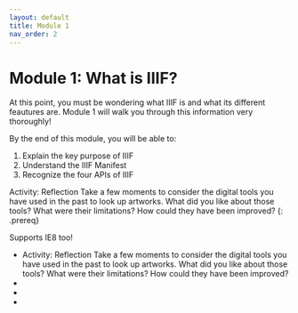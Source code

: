 ```yaml
---
layout: default
title: Module 1
nav_order: 2
---
```

# Module 1: What is IIIF?


At this point, you must be wondering what IIIF is and what its different feautures are. Module 1 will walk you through this information very thoroughly!


By the end of this module, you will be able to:

1. Explain the key purpose of IIIF
2. Understand the IIIF Manifest
3. Recognize the four APIs of IIIF

Activity: Reflection
Take a few moments to consider the digital tools you have used in the past to look up artworks. What did you like about those tools? What were their limitations? How could they have been improved? {: .prereq}

<p>Supports IE8 too!</p>

<ul class="callouts">
  <li class="callouts--top">Activity: Reflection
Take a few moments to consider the digital tools you have used in the past to look up artworks. What did you like about those tools? What were their limitations? How could they have been improved?</li>
  <li class="callouts--bottom"></li>
  <li class="callouts--left"></li>
  <li class="callouts--right"></li>
</ul>
